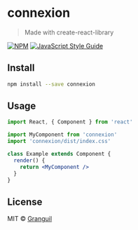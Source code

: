 # connexion

> Made with create-react-library

[![NPM](https://img.shields.io/npm/v/connexion.svg)](https://www.npmjs.com/package/connexion) [![JavaScript Style Guide](https://img.shields.io/badge/code_style-standard-brightgreen.svg)](https://standardjs.com)

## Install

```bash
npm install --save connexion
```

## Usage

```jsx
import React, { Component } from 'react'

import MyComponent from 'connexion'
import 'connexion/dist/index.css'

class Example extends Component {
  render() {
    return <MyComponent />
  }
}
```

## License

MIT © [Granguil](https://github.com/Granguil)

